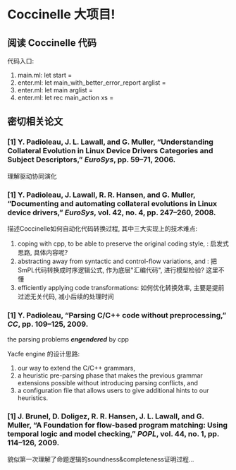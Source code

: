# Coccinelle 大项目!

## 阅读 Coccinelle 代码

代码入口: 

1. main.ml: let start =
2. enter.ml: let main_with_better_error_report arglist = 
3. enter.ml: let main arglist = 
4. enter.ml: let rec main_action xs =

## 密切相关论文

### [1] Y. Padioleau, J. L. Lawall, and G. Muller, “Understanding Collateral Evolution in Linux Device Drivers Categories and Subject Descriptors,” *EuroSys*, pp. 59–71, 2006.

理解驱动协同演化

### [1] Y. Padioleau, J. Lawall, R. R. Hansen, and G. Muller, “Documenting and automating collateral evolutions in Linux device drivers,” *EuroSys*, vol. 42, no. 4, pp. 247–260, 2008.

描述Coccinelle如何自动化代码转换过程, 其中三大实现上的技术难点:

1. coping with cpp, to be able to preserve the original coding style, : 启发式思路, 具体内容呢?
2. abstracting away from syntactic and control-flow variations, and : 把SmPL代码转换成时序逻辑公式, 作为底层"汇编代码", 进行模型检验? 这里不懂
3. efficiently applying code transformations: 如何优化转换效率, 主要是提前过滤无关代码, 减小后续的处理时间

### [1] Y. Padioleau, “Parsing C/C++ code without preprocessing,” *CC*, pp. 109–125, 2009.

the parsing problems ***engendered*** by cpp

Yacfe engine 的设计思路: 

1. our way to extend the C/C++ grammars, 
2. a heuristic pre-parsing phase that makes the previous grammar extensions possible without introducing parsing conflicts, and 
3. a configuration file that allows users to give additional hints to our heuristics.

### [1] J. Brunel, D. Doligez, R. R. Hansen, J. L. Lawall, and G. Muller, “A Foundation for flow-based program matching: Using temporal logic and model checking,” *POPL*, vol. 44, no. 1, pp. 114–126, 2009.

貌似第一次理解了命题逻辑的soundness&completeness证明过程...